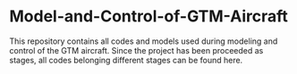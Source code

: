 # Model-and-Control-of-GTM-Aircraft
This repository contains all codes and models used during modeling and control of the GTM aircraft. Since the project has been proceeded as stages, all codes belonging different stages can be found here.

